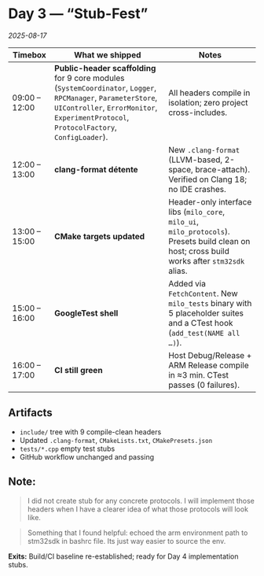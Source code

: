 # Day 3 — “Stub-Fest”  
*2025-08-17*

| Timebox | What we shipped | Notes |
|---------|-----------------|-------|
| 09:00 – 12:00 | **Public-header scaffolding** for 9 core modules (`SystemCoordinator`, `Logger`, `RPCManager`, `ParameterStore`, `UIController`, `ErrorMonitor`, `ExperimentProtocol`, `ProtocolFactory`, `ConfigLoader`). | All headers compile in isolation; zero project cross-includes. |
| 12:00 – 13:00 | **clang-format détente** | New `.clang-format` (LLVM-based, 2-space, brace-attach). Verified on Clang 18; no IDE crashes. |
| 13:00 – 15:00 | **CMake targets updated** | Header-only interface libs (`milo_core`, `milo_ui`, `milo_protocols`). Presets build clean on host; cross build works after `stm32sdk` alias. |
| 15:00 – 16:00 | **GoogleTest shell** | Added via `FetchContent`. New `milo_tests` binary with 5 placeholder suites and a CTest hook (`add_test(NAME all …)`). |
| 16:00 – 17:00 | **CI still green** | Host Debug/Release + ARM Release compile in ≈3 min. CTest passes (0 failures). |

## Artifacts
* `include/` tree with 9 compile-clean headers  
* Updated `.clang-format`, `CMakeLists.txt`, `CMakePresets.json`  
* `tests/*.cpp` empty test stubs  
* GitHub workflow unchanged and passing

## Note: 
> I did not create stub for any concrete protocols. I will implement those headers when I have a clearer idea of what those 
protocols will look like. 

> Something that I found helpful: echoed the arm environment path to stm32sdk in bashrc file. Its just way easier to source the env. 

**Exits:** Build/CI baseline re-established; ready for Day 4 implementation stubs.  

